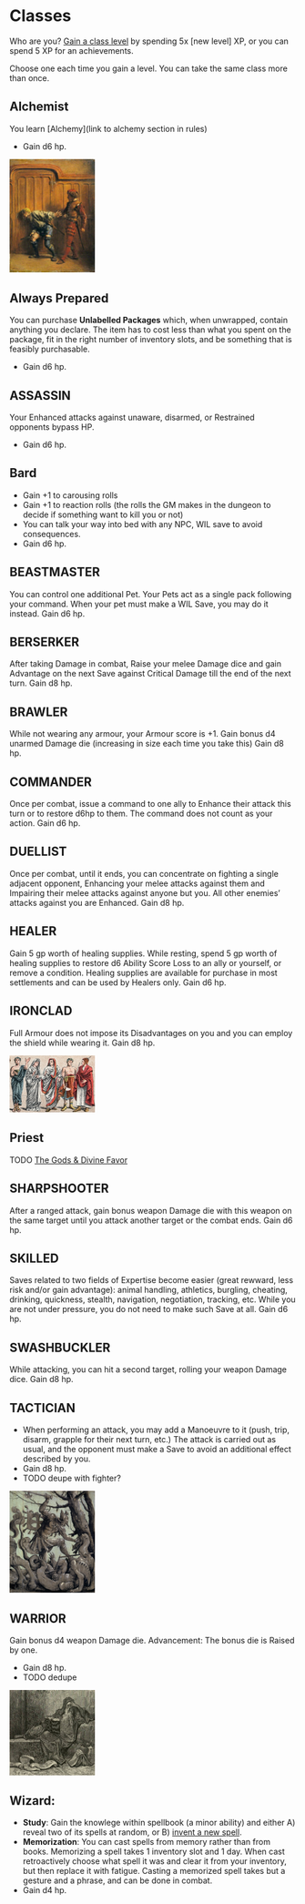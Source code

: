 # Classes

Who are you? [Gain a class level](/rules.md#advancement) by spending 5x [new level] XP, or you can spend 5 XP for an achievements.

Choose one each time you gain a level. You can take the same class more than once.

## Alchemist
You learn [Alchemy](link to alchemy section in rules)
- Gain d6 hp.

<img src="/images/thief.jpg" alt="A thief in the shadows" style="width: 150px; height: auto;">

## Always Prepared
You can purchase **Unlabelled Packages** which, when unwrapped, contain anything you declare. The item has to cost less than what you spent on the package, fit in the right number of inventory slots, and be something that is feasibly purchasable.  
- Gain d6 hp.

## ASSASSIN
Your Enhanced attacks against unaware, disarmed, or Restrained opponents bypass HP.
- Gain d6 hp.

## Bard
- Gain +1 to carousing rolls
- Gain +1 to reaction rolls (the rolls the GM makes in the dungeon to decide if something want to kill you or not)
- You can talk your way into bed with any NPC, WIL save to avoid consequences.
- Gain d6 hp.

## BEASTMASTER
You can control one additional Pet. Your Pets act as a single pack following your command. When your pet must make a WIL Save, you may do it instead.
Gain d6 hp.

## BERSERKER
After taking Damage in combat, Raise your melee Damage dice and gain Advantage on the next Save against Critical Damage till the end of the next turn.
Gain d8 hp.

## BRAWLER
While not wearing any armour, your Armour score is +1. Gain bonus d4 unarmed Damage die (increasing in size each time you take this)
Gain d8 hp.

## COMMANDER
Once per combat, issue a command to one ally to Enhance their attack this turn or to restore d6hp to them. The command does not count as your action.
Gain d6 hp.

## DUELLIST
Once per combat, until it ends, you can concentrate on fighting a single adjacent opponent, Enhancing your melee attacks against them and Impairing their melee attacks against anyone but you. All other enemies’ attacks against you are Enhanced.
Gain d8 hp.

## HEALER 
Gain 5 gp worth of healing supplies. While resting, spend 5 gp worth of healing supplies to restore d6 Ability Score Loss to an ally or yourself, or remove a condition. Healing supplies are available for purchase in most settlements and can be used by Healers only.
Gain d6 hp.

## IRONCLAD
Full Armour does not impose its Disadvantages on you and you can employ the shield while wearing it.
Gain d8 hp.

<img src="/images/priests.jpg" alt="Five priests in ceremonial robes" style="width: 150px; height: auto;">

## Priest
TODO
[The Gods & Divine Favor](/gods.md)

## SHARPSHOOTER
After a ranged attack, gain bonus weapon Damage die with this weapon on the same target until you attack another target or the combat ends.
Gain d6 hp.

## SKILLED
Saves related to two fields
of Expertise become easier (great rewward, less risk and/or gain advantage): animal handling, athletics, burgling,
cheating, drinking, quickness, stealth, navigation,
negotiation, tracking, etc. While you are not under
pressure, you do not need to make such Save at all.
Gain d6 hp.

## SWASHBUCKLER
While attacking, you can hit a second target, rolling your weapon Damage dice.
Gain d8 hp.

## TACTICIAN
- When performing an attack, you may add a Manoeuvre to it (push, trip, disarm, grapple for their next turn, etc.) The attack is carried out as usual, and the
opponent must make a Save to avoid an additional effect described by you.
- Gain d8 hp.
- TODO deupe with fighter?

<img src="/images/fighter.jpg" alt="A stoic warrior in full plate armor" style="width: 150px; height: auto;">

## WARRIOR
Gain bonus d4 weapon Damage die.
Advancement: The bonus die is Raised by one.
- Gain d8 hp.
- TODO dedupe

<img src="/images/wizard.jpg" alt="A robed wizard with a long beard reading a book" style="width: 150px; height: auto;">

## Wizard: 
- **Study**: Gain the knowlege within spellbook (a minor ability) and either A) reveal two of its spells at random, or B) [invent a new spell](/rules###Magic####SpellInvention).
- **Memorization**: You can cast spells from memory rather than from books. Memorizing a spell takes 1 inventory slot and 1 day. When cast retroactively choose what spell it was and clear it from your inventory, but then replace it with fatigue. Casting a memorized spell takes but a gesture and a phrase, and can be done in combat.
- Gain d4 hp.

